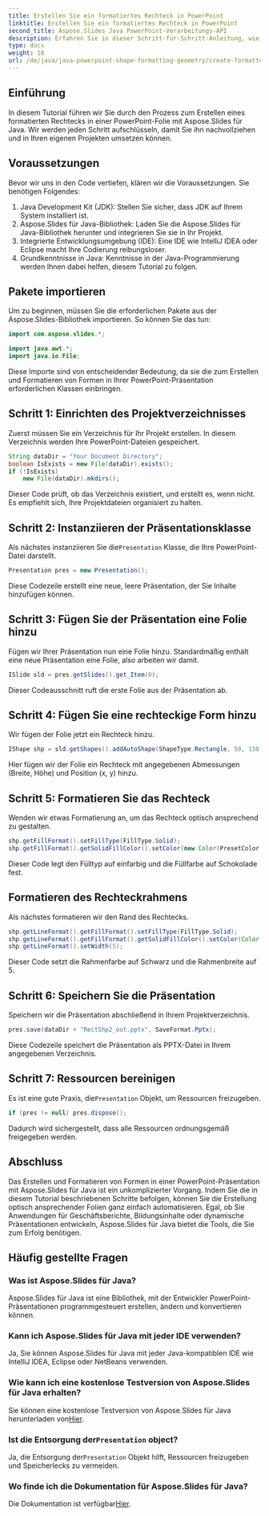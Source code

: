 ```yaml
---
title: Erstellen Sie ein formatiertes Rechteck in PowerPoint
linktitle: Erstellen Sie ein formatiertes Rechteck in PowerPoint
second_title: Aspose.Slides Java PowerPoint-Verarbeitungs-API
description: Erfahren Sie in dieser Schritt-für-Schritt-Anleitung, wie Sie mit Aspose.Slides für Java ein Rechteck in PowerPoint erstellen und formatieren.
type: docs
weight: 18
url: /de/java/java-powerpoint-shape-formatting-geometry/create-formatted-rectangle-powerpoint/
---
```

## Einführung
In diesem Tutorial führen wir Sie durch den Prozess zum Erstellen eines formatierten Rechtecks in einer PowerPoint-Folie mit Aspose.Slides für Java. Wir werden jeden Schritt aufschlüsseln, damit Sie ihn nachvollziehen und in Ihren eigenen Projekten umsetzen können.
## Voraussetzungen
Bevor wir uns in den Code vertiefen, klären wir die Voraussetzungen. Sie benötigen Folgendes:
1. Java Development Kit (JDK): Stellen Sie sicher, dass JDK auf Ihrem System installiert ist.
2. Aspose.Slides für Java-Bibliothek: Laden Sie die Aspose.Slides für Java-Bibliothek herunter und integrieren Sie sie in Ihr Projekt.
3. Integrierte Entwicklungsumgebung (IDE): Eine IDE wie IntelliJ IDEA oder Eclipse macht Ihre Codierung reibungsloser.
4. Grundkenntnisse in Java: Kenntnisse in der Java-Programmierung werden Ihnen dabei helfen, diesem Tutorial zu folgen.
## Pakete importieren
Um zu beginnen, müssen Sie die erforderlichen Pakete aus der Aspose.Slides-Bibliothek importieren. So können Sie das tun:
```java
import com.aspose.slides.*;

import java.awt.*;
import java.io.File;
```
Diese Importe sind von entscheidender Bedeutung, da sie die zum Erstellen und Formatieren von Formen in Ihrer PowerPoint-Präsentation erforderlichen Klassen einbringen.
## Schritt 1: Einrichten des Projektverzeichnisses
Zuerst müssen Sie ein Verzeichnis für Ihr Projekt erstellen. In diesem Verzeichnis werden Ihre PowerPoint-Dateien gespeichert.
```java
String dataDir = "Your Document Directory";
boolean IsExists = new File(dataDir).exists();
if (!IsExists)
    new File(dataDir).mkdirs();
```
Dieser Code prüft, ob das Verzeichnis existiert, und erstellt es, wenn nicht. Es empfiehlt sich, Ihre Projektdateien organisiert zu halten.
## Schritt 2: Instanziieren der Präsentationsklasse
 Als nächstes instanziieren Sie die`Presentation` Klasse, die Ihre PowerPoint-Datei darstellt.
```java
Presentation pres = new Presentation();
```
Diese Codezeile erstellt eine neue, leere Präsentation, der Sie Inhalte hinzufügen können.
## Schritt 3: Fügen Sie der Präsentation eine Folie hinzu
Fügen wir Ihrer Präsentation nun eine Folie hinzu. Standardmäßig enthält eine neue Präsentation eine Folie, also arbeiten wir damit.
```java
ISlide sld = pres.getSlides().get_Item(0);
```
Dieser Codeausschnitt ruft die erste Folie aus der Präsentation ab.
## Schritt 4: Fügen Sie eine rechteckige Form hinzu
Wir fügen der Folie jetzt ein Rechteck hinzu.
```java
IShape shp = sld.getShapes().addAutoShape(ShapeType.Rectangle, 50, 150, 150, 50);
```
Hier fügen wir der Folie ein Rechteck mit angegebenen Abmessungen (Breite, Höhe) und Position (x, y) hinzu.
## Schritt 5: Formatieren Sie das Rechteck
Wenden wir etwas Formatierung an, um das Rechteck optisch ansprechend zu gestalten.
```java
shp.getFillFormat().setFillType(FillType.Solid);
shp.getFillFormat().getSolidFillColor().setColor(new Color(PresetColor.Chocolate));
```
Dieser Code legt den Fülltyp auf einfarbig und die Füllfarbe auf Schokolade fest.
## Formatieren des Rechteckrahmens
Als nächstes formatieren wir den Rand des Rechtecks.
```java
shp.getLineFormat().getFillFormat().setFillType(FillType.Solid);
shp.getLineFormat().getFillFormat().getSolidFillColor().setColor(Color.BLACK);
shp.getLineFormat().setWidth(5);
```
Dieser Code setzt die Rahmenfarbe auf Schwarz und die Rahmenbreite auf 5.
## Schritt 6: Speichern Sie die Präsentation
Speichern wir die Präsentation abschließend in Ihrem Projektverzeichnis.
```java
pres.save(dataDir + "RectShp2_out.pptx", SaveFormat.Pptx);
```
Diese Codezeile speichert die Präsentation als PPTX-Datei in Ihrem angegebenen Verzeichnis.
## Schritt 7: Ressourcen bereinigen
 Es ist eine gute Praxis, die`Presentation` Objekt, um Ressourcen freizugeben.
```java
if (pres != null) pres.dispose();
```
Dadurch wird sichergestellt, dass alle Ressourcen ordnungsgemäß freigegeben werden.
## Abschluss
Das Erstellen und Formatieren von Formen in einer PowerPoint-Präsentation mit Aspose.Slides für Java ist ein unkomplizierter Vorgang. Indem Sie die in diesem Tutorial beschriebenen Schritte befolgen, können Sie die Erstellung optisch ansprechender Folien ganz einfach automatisieren. Egal, ob Sie Anwendungen für Geschäftsberichte, Bildungsinhalte oder dynamische Präsentationen entwickeln, Aspose.Slides für Java bietet die Tools, die Sie zum Erfolg benötigen.
## Häufig gestellte Fragen
### Was ist Aspose.Slides für Java?
Aspose.Slides für Java ist eine Bibliothek, mit der Entwickler PowerPoint-Präsentationen programmgesteuert erstellen, ändern und konvertieren können.
### Kann ich Aspose.Slides für Java mit jeder IDE verwenden?
Ja, Sie können Aspose.Slides für Java mit jeder Java-kompatiblen IDE wie IntelliJ IDEA, Eclipse oder NetBeans verwenden.
### Wie kann ich eine kostenlose Testversion von Aspose.Slides für Java erhalten?
 Sie können eine kostenlose Testversion von Aspose.Slides für Java herunterladen von[Hier](https://releases.aspose.com/).
###  Ist die Entsorgung der`Presentation` object?
 Ja, die Entsorgung der`Presentation` Objekt hilft, Ressourcen freizugeben und Speicherlecks zu vermeiden.
### Wo finde ich die Dokumentation für Aspose.Slides für Java?
 Die Dokumentation ist verfügbar[Hier](https://reference.aspose.com/slides/java/).
